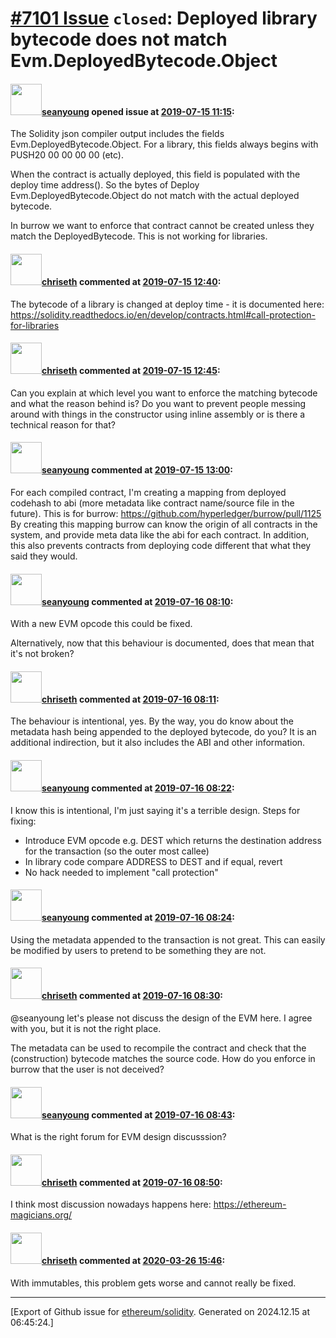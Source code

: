 # [\#7101 Issue](https://github.com/ethereum/solidity/issues/7101) `closed`: Deployed library bytecode does not match Evm.DeployedBytecode.Object

#### <img src="https://avatars.githubusercontent.com/u/816900?u=f603fe3248cb6a331b36e86cf866ffd55c960008&v=4" width="50">[seanyoung](https://github.com/seanyoung) opened issue at [2019-07-15 11:15](https://github.com/ethereum/solidity/issues/7101):

The Solidity json compiler output includes the fields Evm.DeployedBytecode.Object. For a library, this fields always begins with PUSH20 00 00 00 00 (etc). 

When the contract is actually deployed, this field is populated with the deploy time address(). So the bytes of Deploy Evm.DeployedBytecode.Object do not match with the actual deployed bytecode.

In burrow we want to enforce that contract cannot be created unless they match the DeployedBytecode. This is not working for libraries.

#### <img src="https://avatars.githubusercontent.com/u/9073706?v=4" width="50">[chriseth](https://github.com/chriseth) commented at [2019-07-15 12:40](https://github.com/ethereum/solidity/issues/7101#issuecomment-511385459):

The bytecode of a library is changed at deploy time - it is documented here: https://solidity.readthedocs.io/en/develop/contracts.html#call-protection-for-libraries

#### <img src="https://avatars.githubusercontent.com/u/9073706?v=4" width="50">[chriseth](https://github.com/chriseth) commented at [2019-07-15 12:45](https://github.com/ethereum/solidity/issues/7101#issuecomment-511387155):

Can you explain at which level you want to enforce the matching bytecode and what the reason behind is? Do you want to prevent people messing around with things in the constructor using inline assembly or is there a technical reason for that?

#### <img src="https://avatars.githubusercontent.com/u/816900?u=f603fe3248cb6a331b36e86cf866ffd55c960008&v=4" width="50">[seanyoung](https://github.com/seanyoung) commented at [2019-07-15 13:00](https://github.com/ethereum/solidity/issues/7101#issuecomment-511392191):

For each compiled contract, I'm creating a mapping from deployed codehash to abi (more metadata like contract name/source file in the future).
This is for burrow: https://github.com/hyperledger/burrow/pull/1125
By creating this mapping burrow can know the origin of all contracts in the system, and provide meta data like the abi for each contract. 
In addition, this also prevents contracts from deploying code different that what they said they would.

#### <img src="https://avatars.githubusercontent.com/u/816900?u=f603fe3248cb6a331b36e86cf866ffd55c960008&v=4" width="50">[seanyoung](https://github.com/seanyoung) commented at [2019-07-16 08:10](https://github.com/ethereum/solidity/issues/7101#issuecomment-511713188):

With a new EVM opcode this could be fixed.

Alternatively, now that this behaviour is documented, does that mean that it's not broken?

#### <img src="https://avatars.githubusercontent.com/u/9073706?v=4" width="50">[chriseth](https://github.com/chriseth) commented at [2019-07-16 08:11](https://github.com/ethereum/solidity/issues/7101#issuecomment-511713572):

The behaviour is intentional, yes. By the way, you do know about the metadata hash being appended to the deployed bytecode, do you? It is an additional indirection, but it also includes the ABI and other information.

#### <img src="https://avatars.githubusercontent.com/u/816900?u=f603fe3248cb6a331b36e86cf866ffd55c960008&v=4" width="50">[seanyoung](https://github.com/seanyoung) commented at [2019-07-16 08:22](https://github.com/ethereum/solidity/issues/7101#issuecomment-511717191):

I know this is intentional, I'm just saying it's a terrible design. Steps for fixing:
- Introduce EVM opcode e.g. DEST which returns the destination address for the transaction (so the outer most callee)
- In library code compare ADDRESS to DEST and if equal, revert
- No hack needed to implement "call protection"

#### <img src="https://avatars.githubusercontent.com/u/816900?u=f603fe3248cb6a331b36e86cf866ffd55c960008&v=4" width="50">[seanyoung](https://github.com/seanyoung) commented at [2019-07-16 08:24](https://github.com/ethereum/solidity/issues/7101#issuecomment-511717652):

Using the metadata appended to the transaction is not great. This can easily be modified by users to pretend to be something they are not.

#### <img src="https://avatars.githubusercontent.com/u/9073706?v=4" width="50">[chriseth](https://github.com/chriseth) commented at [2019-07-16 08:30](https://github.com/ethereum/solidity/issues/7101#issuecomment-511719915):

@seanyoung let's please not discuss the design of the EVM here. I agree with you, but it is not the right place.

The metadata can be used to recompile the contract and check that the (construction) bytecode matches the source code. How do you enforce in burrow that the user is not deceived?

#### <img src="https://avatars.githubusercontent.com/u/816900?u=f603fe3248cb6a331b36e86cf866ffd55c960008&v=4" width="50">[seanyoung](https://github.com/seanyoung) commented at [2019-07-16 08:43](https://github.com/ethereum/solidity/issues/7101#issuecomment-511724569):

What is the right forum for EVM design discusssion?

#### <img src="https://avatars.githubusercontent.com/u/9073706?v=4" width="50">[chriseth](https://github.com/chriseth) commented at [2019-07-16 08:50](https://github.com/ethereum/solidity/issues/7101#issuecomment-511726879):

I think most discussion nowadays happens here: https://ethereum-magicians.org/

#### <img src="https://avatars.githubusercontent.com/u/9073706?v=4" width="50">[chriseth](https://github.com/chriseth) commented at [2020-03-26 15:46](https://github.com/ethereum/solidity/issues/7101#issuecomment-604506737):

With immutables, this problem gets worse and cannot really be fixed.


-------------------------------------------------------------------------------



[Export of Github issue for [ethereum/solidity](https://github.com/ethereum/solidity). Generated on 2024.12.15 at 06:45:24.]
